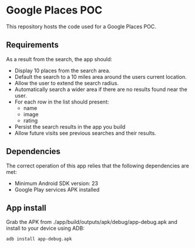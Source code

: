 # Google Places POC

This repository hosts the code used for a Google Places POC.

## Requirements

As a result from the search, the app should:
- Display 10 places from the search area.
- Default the search to a 10 miles area around the users current location.
- Allow the user to extend the search radius.
- Automatically search a wider area if there are no results found near the user.
- For each row in the list should present:
    - name
    - image
    - rating
- Persist the search results in the app you build
- Allow future visits see previous searches and their results.

## Dependencies

The correct operation of this app relies that the following dependencies are met:

- Minimum Android SDK version: 23
- Google Play services APK installed


## App install

Grab the APK from ./app/build/outputs/apk/debug/app-debug.apk and install to your device using ADB:

```
adb install app-debug.apk
```
